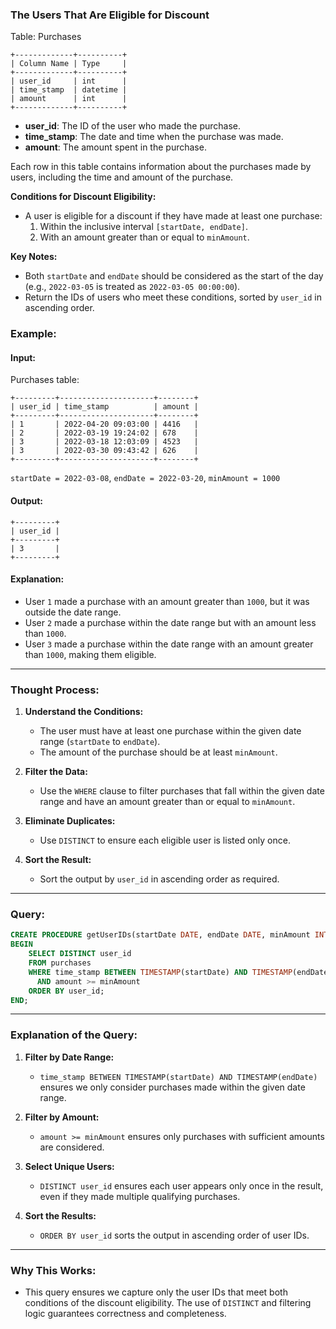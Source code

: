 ### The Users That Are Eligible for Discount

Table: Purchases

```plaintext
+-------------+----------+
| Column Name | Type     |
+-------------+----------+
| user_id     | int      |
| time_stamp  | datetime |
| amount      | int      |
+-------------+----------+
```
- **user_id**: The ID of the user who made the purchase.
- **time_stamp**: The date and time when the purchase was made.
- **amount**: The amount spent in the purchase.

Each row in this table contains information about the purchases made by users, including the time and amount of the purchase.

**Conditions for Discount Eligibility:**
- A user is eligible for a discount if they have made at least one purchase:
  1. Within the inclusive interval `[startDate, endDate]`.
  2. With an amount greater than or equal to `minAmount`.

**Key Notes:**
- Both `startDate` and `endDate` should be considered as the start of the day (e.g., `2022-03-05` is treated as `2022-03-05 00:00:00`).
- Return the IDs of users who meet these conditions, sorted by `user_id` in ascending order.

### Example:

#### Input:
Purchases table:
```plaintext
+---------+---------------------+--------+
| user_id | time_stamp          | amount |
+---------+---------------------+--------+
| 1       | 2022-04-20 09:03:00 | 4416   |
| 2       | 2022-03-19 19:24:02 | 678    |
| 3       | 2022-03-18 12:03:09 | 4523   |
| 3       | 2022-03-30 09:43:42 | 626    |
+---------+---------------------+--------+
```
`startDate = 2022-03-08`, `endDate = 2022-03-20`, `minAmount = 1000`

#### Output:
```plaintext
+---------+
| user_id |
+---------+
| 3       |
+---------+
```

#### Explanation:
- User `1` made a purchase with an amount greater than `1000`, but it was outside the date range.
- User `2` made a purchase within the date range but with an amount less than `1000`.
- User `3` made a purchase within the date range with an amount greater than `1000`, making them eligible.

---

### Thought Process:

1. **Understand the Conditions:**
   - The user must have at least one purchase within the given date range (`startDate` to `endDate`).
   - The amount of the purchase should be at least `minAmount`.

2. **Filter the Data:**
   - Use the `WHERE` clause to filter purchases that fall within the given date range and have an amount greater than or equal to `minAmount`.

3. **Eliminate Duplicates:**
   - Use `DISTINCT` to ensure each eligible user is listed only once.

4. **Sort the Result:**
   - Sort the output by `user_id` in ascending order as required.

---

### Query:

```sql
CREATE PROCEDURE getUserIDs(startDate DATE, endDate DATE, minAmount INT)
BEGIN
    SELECT DISTINCT user_id
    FROM purchases
    WHERE time_stamp BETWEEN TIMESTAMP(startDate) AND TIMESTAMP(endDate)
      AND amount >= minAmount
    ORDER BY user_id;
END;
```

---

### Explanation of the Query:

1. **Filter by Date Range:**
   - `time_stamp BETWEEN TIMESTAMP(startDate) AND TIMESTAMP(endDate)` ensures we only consider purchases made within the given date range.

2. **Filter by Amount:**
   - `amount >= minAmount` ensures only purchases with sufficient amounts are considered.

3. **Select Unique Users:**
   - `DISTINCT user_id` ensures each user appears only once in the result, even if they made multiple qualifying purchases.

4. **Sort the Results:**
   - `ORDER BY user_id` sorts the output in ascending order of user IDs.

---

### Why This Works:
- This query ensures we capture only the user IDs that meet both conditions of the discount eligibility. The use of `DISTINCT` and filtering logic guarantees correctness and completeness.


